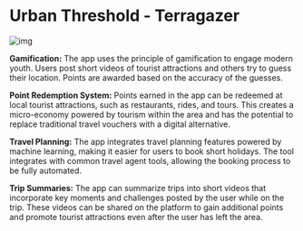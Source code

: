 # Urban Threshold - Terragazer

![img](Mock.jpg)

**Gamification:** The app uses the principle of gamification to engage modern youth. Users post short videos of tourist attractions and others try to guess their location. Points are awarded based on the accuracy of the guesses. 

**Point Redemption System:** Points earned in the app can be redeemed at local tourist attractions, such as restaurants, rides, and tours. This creates a micro-economy powered by tourism within the area and has the potential to replace traditional travel vouchers with a digital alternative.

**Travel Planning:** The app integrates travel planning features powered by machine learning, making it easier for users to book short holidays. The tool integrates with common travel agent tools, allowing the booking process to be fully automated. 

**Trip Summaries:** The app can summarize trips into short videos that incorporate key moments and challenges posted by the user while on the trip. These videos can be shared on the platform to gain additional points and promote tourist attractions even after the user has left the area. 

